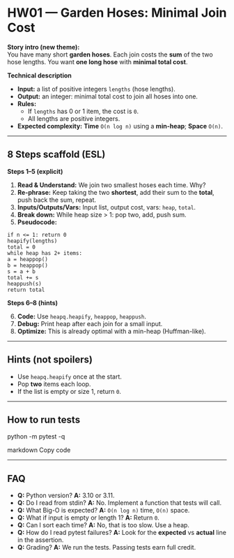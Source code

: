 # HW01 — Garden Hoses: Minimal Join Cost

**Story intro (new theme):**  
You have many short **garden hoses**. Each join costs the **sum** of the two hose lengths. You want **one long hose** with **minimal total cost**.

**Technical description**  
- **Input:** a list of positive integers `lengths` (hose lengths).  
- **Output:** an integer: minimal total cost to join all hoses into one.  
- **Rules:**  
  - If `lengths` has 0 or 1 item, the cost is `0`.  
  - All lengths are positive integers.  
- **Expected complexity:** **Time** `O(n log n)` using a **min-heap**; **Space** `O(n)`.

---

## 8 Steps scaffold (ESL)
**Steps 1–5 (explicit)**
1. **Read & Understand:** We join two smallest hoses each time. Why?  
2. **Re-phrase:** Keep taking the two **shortest**, add their sum to the **total**, push back the sum, repeat.  
3. **Inputs/Outputs/Vars:** Input list, output cost, vars: `heap`, `total`.  
4. **Break down:** While heap size > 1: pop two, add, push sum.  
5. **Pseudocode:**
~~~
if n <= 1: return 0
heapify(lengths)
total = 0
while heap has 2+ items:
a = heappop()
b = heappop()
s = a + b
total += s
heappush(s)
return total
~~~

**Steps 6–8 (hints)**

6. **Code:** Use `heapq.heapify`, `heappop`, `heappush`.  
7. **Debug:** Print heap after each join for a small input.  
8. **Optimize:** This is already optimal with a min-heap (Huffman-like).

---

## Hints (not spoilers)
- Use `heapq.heapify` once at the start.  
- Pop **two** items each loop.  
- If the list is empty or size 1, return `0`.

---

## How to run tests
python -m pytest -q

markdown
Copy code

---

## FAQ
- **Q:** Python version? **A:** 3.10 or 3.11.  
- **Q:** Do I read from stdin? **A:** No. Implement a function that tests will call.  
- **Q:** What Big-O is expected? **A:** `O(n log n)` time, `O(n)` space.  
- **Q:** What if input is empty or length 1? **A:** Return `0`.  
- **Q:** Can I sort each time? **A:** No, that is too slow. Use a heap.  
- **Q:** How do I read pytest failures? **A:** Look for the **expected** vs **actual** line in the assertion.  
- **Q:** Grading? **A:** We run the tests. Passing tests earn full credit.
